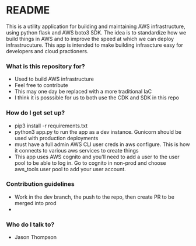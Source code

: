 # README #

This is a utility application for building and maintaining AWS infrastructure, using python flask and AWS boto3 SDK. The idea is to standardize how we build things in AWS and to improve the speed at which we can deploy infrastrucuture. This app is intended to make building infrascture easy for developers and cloud practioners.  

### What is this repository for? ###

* Used to build AWS infrastructure
* Feel free to contribute
* This may one day be replaced with a more traditional IaC 
* I think it is posssible for us to both use the CDK and SDK in this repo


### How do I get set up? ###

* pip3 install -r requirements.txt
* python3 app.py to run the app as a dev instance. Gunicorn should be used with production deployments
* must have a full admin AWS CLI user creds in aws configure. This is how it connects to various aws services to create things
* This app uses AWS cognito and you'll need to add a user to the user pool to be able to log in. Go to cognito in non-prod and choose aws_tools user pool to add your user account. 


### Contribution guidelines ###

* Work in the dev branch, the push to the repo, then create PR to be merged into prod
* 

### Who do I talk to? ###

* Jason Thompson 

